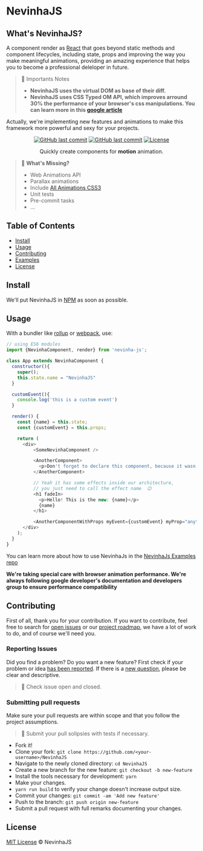 # NevinhaJS

## What's NevinhaJS?
A component render as [React](https://reactjs.org/) that goes beyond static methods and component lifecycles, including state, props and improving the way you make meaningful animations, providing an amazing experience that helps you to become a professional deleloper in future.


> 🚨 Importants Notes
> - **NevinhaJS uses the virtual DOM as base of  their diff.**
> - **NevinhaJS uses CSS Typed OM API, which improves arround 30% the performance of your browser's css manipulations. You can learn more in this [google article](https://developers.google.com/web/updates/2018/03/cssom#customprops)**

Actually, we're implementing new features and animations to make this framework more powerful and sexy for your projects.


<p align="center">
  <a href="https://github.com/NevinhaJS/nevinha-js"><img src="https://img.shields.io/github/last-commit/NevinhaJS/nevinha-js.svg" alt="GitHub last commit"></a>
  <a href="https://github.com/NevinhaJS/nevinha-js"><img src="https://img.shields.io/badge/PRs-welcome-brightgreen.svg" alt="GitHub last commit"></a>
  <a href="https://github.com/NevinhaJS/nevinha-js/"><img src="https://img.shields.io/github/license/NevinhaJS/nevinha-js.svg" alt="License"></a>
</p>
<p align="center">Quickly create components for <b>motion</b> animation.</p>


> 🤔 **What's Missing?**
> - Web Animations API
> - Parallax animations
> - Include [All Animations CSS3](http://all-animation.github.io)
> - Unit tests
> - Pre-commit tasks
> - ...

## Table of Contents

- [Install](#install)
- [Usage](#usage)
- [Contributing](#contributing)
- [Examples](https://github.com/NevinhaJS/nevinha-js-examples)
- [License](#license)

## Install
We'll put NevinhaJS in [NPM](https://www.npmjs.com/) as soon as possible.

## Usage

With a bundler like [rollup](https://rollupjs.org/) or [webpack](https://webpack.js.org/), use:

```javascript
// using ES6 modules
import {NevinhaComponent, render} from 'nevinha-js';

class App extends NevinhaComponent {
  constructor(){
    super();
    this.state.name = "NevinhaJS"
  }

  customEvent(){
    console.log('this is a custom event')
  }

  render() {
    const {name} = this.state;
    const {customEvent} = this.props;

    return (
      <div>
          <SomeNevinhaComponent />

          <AnotherComponent>
            <p>Don't forget to declare this component, because it wasn't declared yet</p>
          </AnotherComponent>

          // Yeah it has some effects inside our architecture,
          // you just need to call the effect name  😉
          <h1 fadeIn>
            <p>Hello! This is the new: {name}</p>
            {name}
          </h1>

          <AnotherComponentWithProps myEvent={customEvent} myProp="anything" />
      </div>
    );
  }
}
```

You can learn more about how to use NevinhaJs in the [NevinhaJs Examples repo](https://github.com/NevinhaJS/nevinha-js-examples)

**We're taking special care with browser animation performance. We're always following google developer's documentation and developers group to ensure performance compatibility**

## Contributing

First of all, thank you for your contribution. If you want to contribute, feel free to search for [open issues](../../issues) or our [project roadmap](../..//projects/1), we have a lot of work to do, and of course we'll need you.

### Reporting Issues
Did you find a problem? Do you want a new feature? First check if your problem or idea [has been reported](../../issues).
If there is a [new question](../../issues/new), please be clear and descriptive.

> 🚨 Check issue open and closed.

### Submitting pull requests

Make sure your pull requests are within scope and that you follow the project assumptions.

> 🚨 Submit your pull solipsies with tests if necessary.

-   Fork it!
-   Clone your fork: `git clone https://github.com/<your-username>/NevinhaJS`
-   Navigate to the newly cloned directory: `cd NevinhaJS`
-   Create a new branch for the new feature: `git checkout -b new-feature`
-   Install the tools necessary for development: `yarn`
-   Make your changes.
-   `yarn run build` to verify your change doesn't increase output size.
-   Commit your changes: `git commit -am 'Add new feature'`
-   Push to the branch: `git push origin new-feature`
-   Submit a pull request with full remarks documenting your changes.

## License

[MIT License](LICENSE.md) © NevinhaJS
